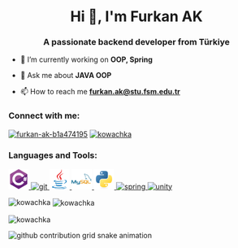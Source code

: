 <h1 align="center">Hi 👋, I'm Furkan AK</h1>
<h3 align="center">A passionate backend developer from Türkiye</h3>

- 🔭 I’m currently working on **OOP, Spring**

- 💬 Ask me about **JAVA OOP**

- 📫 How to reach me **furkan.ak@stu.fsm.edu.tr**

<h3 align="left">Connect with me:</h3>
<p align="left">
<a href="https://linkedin.com/in/furkan-ak-b1a474195" target="blank"><img align="center" src="https://raw.githubusercontent.com/rahuldkjain/github-profile-readme-generator/master/src/images/icons/Social/linked-in-alt.svg" alt="furkan-ak-b1a474195" height="30" width="40" /></a>
<a href="https://discord.gg/kowachka" target="blank"><img align="center" src="https://raw.githubusercontent.com/rahuldkjain/github-profile-readme-generator/master/src/images/icons/Social/discord.svg" alt="kowachka" height="30" width="40" /></a>
</p>

<h3 align="left">Languages and Tools:</h3>
<p align="left"> <a href="https://www.w3schools.com/cs/" target="_blank" rel="noreferrer"> <img src="https://raw.githubusercontent.com/devicons/devicon/master/icons/csharp/csharp-original.svg" alt="csharp" width="40" height="40"/> </a> <a href="https://git-scm.com/" target="_blank" rel="noreferrer"> <img src="https://www.vectorlogo.zone/logos/git-scm/git-scm-icon.svg" alt="git" width="40" height="40"/> </a> <a href="https://www.java.com" target="_blank" rel="noreferrer"> <img src="https://raw.githubusercontent.com/devicons/devicon/master/icons/java/java-original.svg" alt="java" width="40" height="40"/> </a> <a href="https://www.mysql.com/" target="_blank" rel="noreferrer"> <img src="https://raw.githubusercontent.com/devicons/devicon/master/icons/mysql/mysql-original-wordmark.svg" alt="mysql" width="40" height="40"/> </a> <a href="https://www.python.org" target="_blank" rel="noreferrer"> <img src="https://raw.githubusercontent.com/devicons/devicon/master/icons/python/python-original.svg" alt="python" width="40" height="40"/> </a> <a href="https://spring.io/" target="_blank" rel="noreferrer"> <img src="https://www.vectorlogo.zone/logos/springio/springio-icon.svg" alt="spring" width="40" height="40"/> </a> <a href="https://unity.com/" target="_blank" rel="noreferrer"> <img src="https://www.vectorlogo.zone/logos/unity3d/unity3d-icon.svg" alt="unity" width="40" height="40"/> </a> </p>

<p><img align="left" src="https://github-readme-stats.vercel.app/api/top-langs?username=kowachka&show_icons=true&locale=en&layout=compact" alt="kowachka" /></p>

<p>&nbsp;<img align="center" src="https://github-readme-stats.vercel.app/api?username=kowachka&show_icons=true&locale=en" alt="kowachka" /></p>

<p><img align="center" src="https://github-readme-streak-stats.herokuapp.com/?user=kowachka&" alt="kowachka" /></p>


<picture>
  <source media="(prefers-color-scheme: dark)" srcset="https://raw.githubusercontent.com/Kowachka/Kowachka/output/github-contribution-grid-snake-dark.svg">
  <source media="(prefers-color-scheme: light)" srcset="https://raw.githubusercontent.com/Kowachka/Kowachka/output/github-contribution-grid-snake.svg">
  <img alt="github contribution grid snake animation" src="https://raw.githubusercontent.com/Kowachka/Kowachka/output/github-contribution-grid-snake.svg">
</picture>

